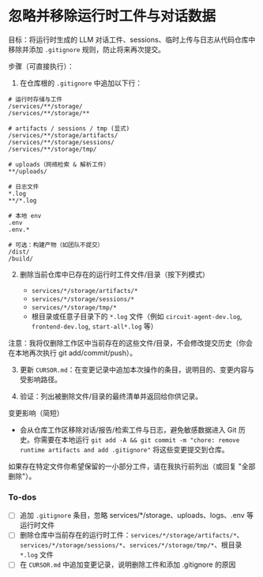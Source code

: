 <!-- 96fdda66-f920-4e9f-8d79-76033e6b7e6b 73da5c73-db87-49ba-802c-00525cb9598f -->
# 忽略并移除运行时工件与对话数据

目标：将运行时生成的 LLM 对话工件、sessions、临时上传与日志从代码仓库中移除并添加 `.gitignore` 规则，防止将来再次提交。

步骤（可直接执行）：

1. 在仓库根的 `.gitignore` 中追加以下行：
```text
# 运行时存储与工件
/services/**/storage/
/services/**/storage/**

# artifacts / sessions / tmp (显式)
/services/**/storage/artifacts/
/services/**/storage/sessions/
/services/**/storage/tmp/

# uploads（网络检索 & 解析工件）
**/uploads/

# 日志文件
*.log
**/*.log

# 本地 env
.env
.env.*

# 可选：构建产物（如团队不提交）
/dist/
/build/
```

2. 删除当前仓库中已存在的运行时工件文件/目录（按下列模式）

   - `services/*/storage/artifacts/*`
   - `services/*/storage/sessions/*`
   - `services/*/storage/tmp/*`
   - 根目录或任意子目录下的 `*.log` 文件（例如 `circuit-agent-dev.log`, `frontend-dev.log`, `start-all*.log` 等）

注意：我将仅删除工作区中当前存在的这些文件/目录，不会修改提交历史（你会在本地再次执行 git add/commit/push）。

3. 更新 `CURSOR.md`：在变更记录中追加本次操作的条目，说明目的、变更内容与受影响路径。

4. 验证：列出被删除文件/目录的最终清单并返回给你供记录。

变更影响（简短）

- 会从仓库工作区移除对话/报告/检索工件与日志，避免敏感数据进入 Git 历史。你需要在本地运行 `git add -A && git commit -m "chore: remove runtime artifacts and add .gitignore"` 将这些变更提交到仓库。

如果存在特定文件你希望保留的一小部分工件，请在我执行前列出（或回复 "全部删除"）。

### To-dos

- [ ] 追加 `.gitignore` 条目，忽略 services/*/storage、uploads、logs、.env 等运行时文件
- [ ] 删除仓库中当前存在的运行时工件：`services/*/storage/artifacts/*`、`services/*/storage/sessions/*`、`services/*/storage/tmp/*`、根目录 `*.log` 文件
- [ ] 在 `CURSOR.md` 中追加变更记录，说明删除工件和添加 .gitignore 的原因